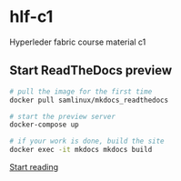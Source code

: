 # hlf-c1
Hyperleder fabric course material c1

## Start ReadTheDocs preview
```bash
# pull the image for the first time
docker pull samlinux/mkdocs_readthedocs

# start the preview server
docker-compose up

# if your work is done, build the site
docker exec -it mkdocs mkdocs build
```

[Start reading](./docs/index.md)

